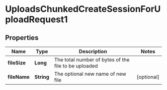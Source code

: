 

# UploadsChunkedCreateSessionForUploadRequest1


## Properties

| Name | Type | Description | Notes |
|------------ | ------------- | ------------- | -------------|
|**fileSize** | **Long** | The total number of bytes of the file to be uploaded |  |
|**fileName** | **String** | The optional new name of new file |  [optional] |




